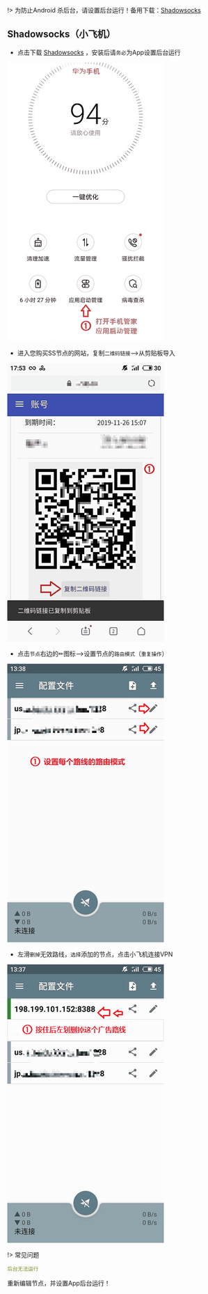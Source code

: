 !> 为防止Android 杀后台，请设置后台运行！备用下载：[Shadowsocks](https://www.5nd.xyz/media/android/ss.apk)

## Shadowsocks（小飞机）

* 点击下载 <a href="media/android/ss.apk" target="_blank">Shadowsocks</a> ，安装后请`务必`为App设置后台运行

![android1](media/android/ss1.gif ':size=320')

* 进入您购买SS节点的网站，复制`二维码链接`-->从剪贴板导入

![android2](media/android/ss2.gif ':size=320')

* 点击`节点`右边的✏图标-->设置节点的`路由模式`（`重复操作`）

![android3](media/android/ss3.gif ':size=320')

* 左滑`删掉`无效路线，`选择`添加的节点，点击小飞机连接VPN

![android4](media/android/ss4.gif ':size=320')

!> 常见问题

```yaml
后台无法运行
```
重新编辑节点，并设置App后台运行！
